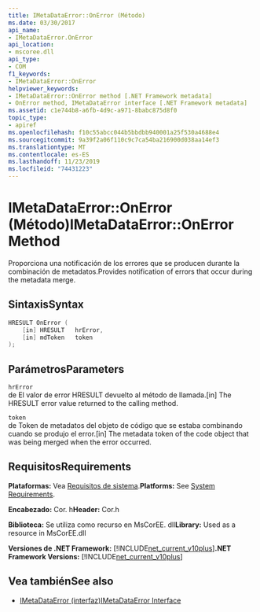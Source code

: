 ```yaml
---
title: IMetaDataError::OnError (Método)
ms.date: 03/30/2017
api_name:
- IMetaDataError.OnError
api_location:
- mscoree.dll
api_type:
- COM
f1_keywords:
- IMetaDataError::OnError
helpviewer_keywords:
- IMetaDataError::OnError method [.NET Framework metadata]
- OnError method, IMetaDataError interface [.NET Framework metadata]
ms.assetid: c1e744b8-a6fb-4d9c-a971-8babc875d8f0
topic_type:
- apiref
ms.openlocfilehash: f10c55abcc044b5bbdbb940001a25f530a4688e4
ms.sourcegitcommit: 9a39f2a06f110c9c7ca54ba216900d038aa14ef3
ms.translationtype: MT
ms.contentlocale: es-ES
ms.lasthandoff: 11/23/2019
ms.locfileid: "74431223"
---
```

# <a name="imetadataerroronerror-method"></a><span data-ttu-id="0e4fa-102">IMetaDataError::OnError (Método)</span><span class="sxs-lookup"><span data-stu-id="0e4fa-102">IMetaDataError::OnError Method</span></span>
<span data-ttu-id="0e4fa-103">Proporciona una notificación de los errores que se producen durante la combinación de metadatos.</span><span class="sxs-lookup"><span data-stu-id="0e4fa-103">Provides notification of errors that occur during the metadata merge.</span></span>  
  
## <a name="syntax"></a><span data-ttu-id="0e4fa-104">Sintaxis</span><span class="sxs-lookup"><span data-stu-id="0e4fa-104">Syntax</span></span>  
  
```cpp  
HRESULT OnError (  
    [in] HRESULT   hrError,   
    [in] mdToken   token  
);  
```  
  
## <a name="parameters"></a><span data-ttu-id="0e4fa-105">Parámetros</span><span class="sxs-lookup"><span data-stu-id="0e4fa-105">Parameters</span></span>  
 `hrError`  
 <span data-ttu-id="0e4fa-106">de El valor de error HRESULT devuelto al método de llamada.</span><span class="sxs-lookup"><span data-stu-id="0e4fa-106">[in] The HRESULT error value returned to the calling method.</span></span>  
  
 `token`  
 <span data-ttu-id="0e4fa-107">de Token de metadatos del objeto de código que se estaba combinando cuando se produjo el error.</span><span class="sxs-lookup"><span data-stu-id="0e4fa-107">[in] The metadata token of the code object that was being merged when the error occurred.</span></span>  
  
## <a name="requirements"></a><span data-ttu-id="0e4fa-108">Requisitos</span><span class="sxs-lookup"><span data-stu-id="0e4fa-108">Requirements</span></span>  
 <span data-ttu-id="0e4fa-109">**Plataformas:** Vea [Requisitos de sistema](../../../../docs/framework/get-started/system-requirements.md).</span><span class="sxs-lookup"><span data-stu-id="0e4fa-109">**Platforms:** See [System Requirements](../../../../docs/framework/get-started/system-requirements.md).</span></span>  
  
 <span data-ttu-id="0e4fa-110">**Encabezado:** Cor. h</span><span class="sxs-lookup"><span data-stu-id="0e4fa-110">**Header:** Cor.h</span></span>  
  
 <span data-ttu-id="0e4fa-111">**Biblioteca:** Se utiliza como recurso en MsCorEE. dll</span><span class="sxs-lookup"><span data-stu-id="0e4fa-111">**Library:** Used as a resource in MsCorEE.dll</span></span>  
  
 <span data-ttu-id="0e4fa-112">**Versiones de .NET Framework:** [!INCLUDE[net_current_v10plus](../../../../includes/net-current-v10plus-md.md)]</span><span class="sxs-lookup"><span data-stu-id="0e4fa-112">**.NET Framework Versions:** [!INCLUDE[net_current_v10plus](../../../../includes/net-current-v10plus-md.md)]</span></span>  
  
## <a name="see-also"></a><span data-ttu-id="0e4fa-113">Vea también</span><span class="sxs-lookup"><span data-stu-id="0e4fa-113">See also</span></span>

- [<span data-ttu-id="0e4fa-114">IMetaDataError (interfaz)</span><span class="sxs-lookup"><span data-stu-id="0e4fa-114">IMetaDataError Interface</span></span>](../../../../docs/framework/unmanaged-api/metadata/imetadataerror-interface.md)
